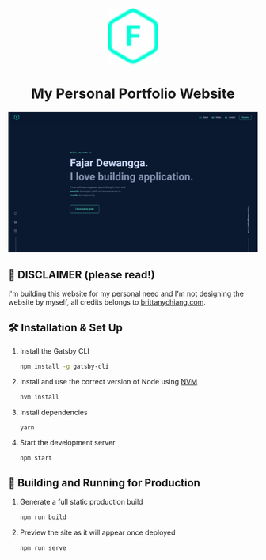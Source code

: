 <div align="center">
  <img alt="Logo" src="https://github.com/pakjaru/fajar-dewangga/blob/master/src/images/logo.png" width="100" />
</div>
<h1 align="center">
  My Personal Portfolio Website
</h1>

![demo](https://github.com/pakjaru/fajar-dewangga/blob/master/src/images/demo.png)

## 🚨 DISCLAIMER (please read!)

I'm building this website for my personal need and I'm not designing the website by myself, all credits belongs to [brittanychiang.com](https://brittanychiang.com).

## 🛠 Installation & Set Up

1. Install the Gatsby CLI

   ```sh
   npm install -g gatsby-cli
   ```

2. Install and use the correct version of Node using [NVM](https://github.com/nvm-sh/nvm)

   ```sh
   nvm install
   ```

3. Install dependencies

   ```sh
   yarn
   ```

4. Start the development server

   ```sh
   npm start
   ```

## 🚀 Building and Running for Production

1. Generate a full static production build

   ```sh
   npm run build
   ```

1. Preview the site as it will appear once deployed

   ```sh
   npm run serve
   ```
